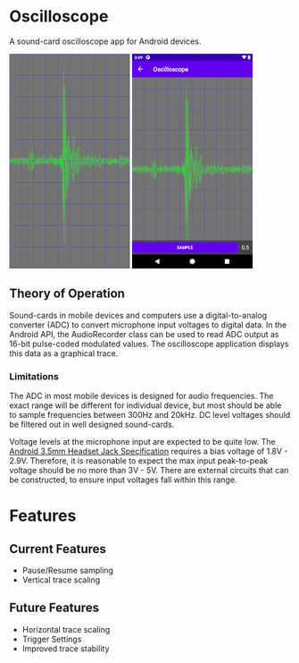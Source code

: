 # Oscilloscope
A sound-card oscilloscope app for Android devices.

![Trace](/img/trace.png)
![Trace Settings](/img/trace-settings.png)

## Theory of Operation
Sound-cards in mobile devices and computers use a digital-to-analog converter (ADC) to convert 
microphone input voltages to digital data. In the Android API, the AudioRecorder class can be used 
to read ADC output as 16-bit pulse-coded modulated values. The oscilloscope application displays 
this data as a graphical trace.

### Limitations
The ADC in most mobile devices is designed for audio frequencies. The exact range will be different
for individual device, but most should be able to sample frequencies between 300Hz and  20kHz. DC
level voltages should be filtered out in well designed sound-cards.

Voltage levels at the microphone input are expected to be quite low. The 
[Android 3.5mm Headset Jack Specification](https://source.android.com/devices/accessories/headset/jack-headset-spec) 
requires a bias voltage of 1.8V - 2.9V. Therefore, it is reasonable to expect the max input peak-to-peak 
voltage should be no more than 3V - 5V. There are external circuits that can be constructed, 
to ensure input voltages fall within this range.

# Features

## Current Features
* Pause/Resume sampling
* Vertical trace scaling

## Future Features
* Horizontal trace scaling
* Trigger Settings
* Improved trace stability